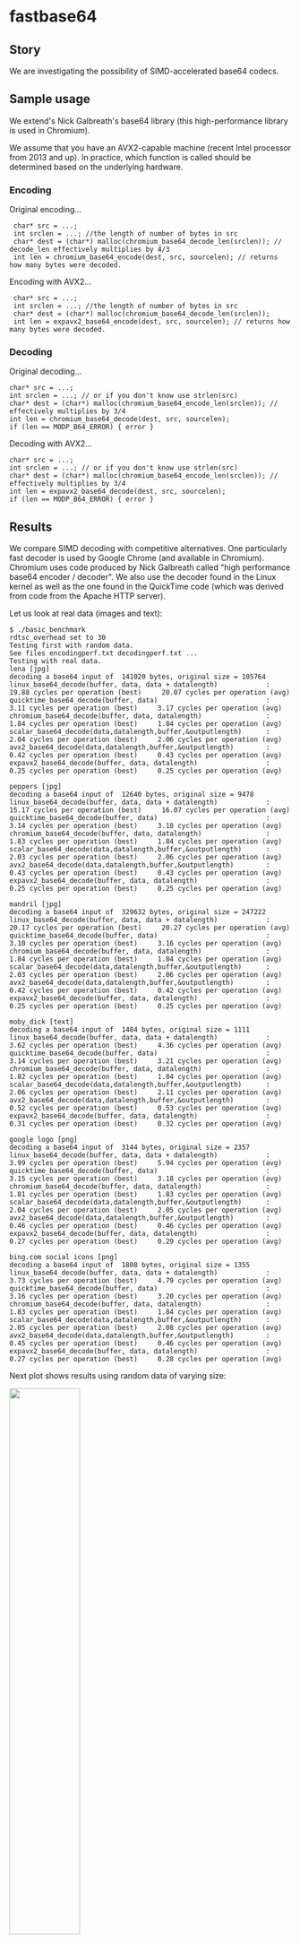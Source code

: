 # fastbase64


## Story

We are investigating the possibility of SIMD-accelerated base64 codecs.

## Sample usage


We extend's Nick Galbreath's base64 library (this high-performance library is used in Chromium).

We assume that you have an AVX2-capable machine (recent Intel processor from 2013 and up). In practice,
which function is called should be determined based on the underlying hardware.

### Encoding

Original encoding...
```
 char* src = ...;
 int srclen = ...; //the length of number of bytes in src
 char* dest = (char*) malloc(chromium_base64_decode_len(srclen)); // decode_len effectively multiplies by 4/3
 int len = chromium_base64_encode(dest, src, sourcelen); // returns how many bytes were decoded.
```
Encoding with AVX2...
```
 char* src = ...;
 int srclen = ...; //the length of number of bytes in src
 char* dest = (char*) malloc(chromium_base64_decode_len(srclen));
 int len = expavx2_base64_encode(dest, src, sourcelen); // returns how many bytes were decoded.
```

### Decoding

Original decoding...
```
char* src = ...;
int srclen = ...; // or if you don't know use strlen(src)
char* dest = (char*) malloc(chromium_base64_encode_len(srclen)); // effectively multiplies by 3/4
int len = chromium_base64_decode(dest, src, sourcelen);
if (len == MODP_B64_ERROR) { error }
```



Decoding with AVX2...

```
char* src = ...;
int srclen = ...; // or if you don't know use strlen(src)
char* dest = (char*) malloc(chromium_base64_encode_len(srclen)); // effectively multiplies by 3/4
int len = expavx2_base64_decode(dest, src, sourcelen);
if (len == MODP_B64_ERROR) { error }
```





## Results

We compare SIMD decoding with competitive alternatives.  One particularly fast decoder is used by Google Chrome (and available in Chromium). Chromium uses code produced by Nick Galbreath  called "high performance base64 encoder / decoder". We also use the decoder found in the Linux kernel as well as the one found in the QuickTime code (which was derived from code from the Apache HTTP server).

Let us look at real data (images and text):

```
$ ./basic_benchmark
rdtsc_overhead set to 30
Testing first with random data.
See files encodingperf.txt decodingperf.txt ...
Testing with real data.
lena [jpg]
decoding a base64 input of  141020 bytes, original size = 105764
linux_base64_decode(buffer, data, data + datalength)            :  19.88 cycles per operation (best)     20.07 cycles per operation (avg)
quicktime_base64_decode(buffer, data)                           :  3.11 cycles per operation (best)     3.17 cycles per operation (avg)
chromium_base64_decode(buffer, data, datalength)                :  1.84 cycles per operation (best)     1.84 cycles per operation (avg)
scalar_base64_decode(data,datalength,buffer,&outputlength)      :  2.04 cycles per operation (best)     2.06 cycles per operation (avg)
avx2_base64_decode(data,datalength,buffer,&outputlength)        :  0.42 cycles per operation (best)     0.43 cycles per operation (avg)
expavx2_base64_decode(buffer, data, datalength)                 :  0.25 cycles per operation (best)     0.25 cycles per operation (avg)

peppers [jpg]
decoding a base64 input of  12640 bytes, original size = 9478
linux_base64_decode(buffer, data, data + datalength)            :  15.17 cycles per operation (best)     16.07 cycles per operation (avg)
quicktime_base64_decode(buffer, data)                           :  3.14 cycles per operation (best)     3.18 cycles per operation (avg)
chromium_base64_decode(buffer, data, datalength)                :  1.83 cycles per operation (best)     1.84 cycles per operation (avg)
scalar_base64_decode(data,datalength,buffer,&outputlength)      :  2.03 cycles per operation (best)     2.06 cycles per operation (avg)
avx2_base64_decode(data,datalength,buffer,&outputlength)        :  0.43 cycles per operation (best)     0.43 cycles per operation (avg)
expavx2_base64_decode(buffer, data, datalength)                 :  0.25 cycles per operation (best)     0.25 cycles per operation (avg)

mandril [jpg]
decoding a base64 input of  329632 bytes, original size = 247222
linux_base64_decode(buffer, data, data + datalength)            :  20.17 cycles per operation (best)     20.27 cycles per operation (avg)
quicktime_base64_decode(buffer, data)                           :  3.10 cycles per operation (best)     3.16 cycles per operation (avg)
chromium_base64_decode(buffer, data, datalength)                :  1.84 cycles per operation (best)     1.84 cycles per operation (avg)
scalar_base64_decode(data,datalength,buffer,&outputlength)      :  2.03 cycles per operation (best)     2.06 cycles per operation (avg)
avx2_base64_decode(data,datalength,buffer,&outputlength)        :  0.42 cycles per operation (best)     0.42 cycles per operation (avg)
expavx2_base64_decode(buffer, data, datalength)                 :  0.25 cycles per operation (best)     0.25 cycles per operation (avg)

moby_dick [text]
decoding a base64 input of  1484 bytes, original size = 1111
linux_base64_decode(buffer, data, data + datalength)            :  3.62 cycles per operation (best)     4.36 cycles per operation (avg)
quicktime_base64_decode(buffer, data)                           :  3.14 cycles per operation (best)     3.21 cycles per operation (avg)
chromium_base64_decode(buffer, data, datalength)                :  1.82 cycles per operation (best)     1.84 cycles per operation (avg)
scalar_base64_decode(data,datalength,buffer,&outputlength)      :  2.06 cycles per operation (best)     2.11 cycles per operation (avg)
avx2_base64_decode(data,datalength,buffer,&outputlength)        :  0.52 cycles per operation (best)     0.53 cycles per operation (avg)
expavx2_base64_decode(buffer, data, datalength)                 :  0.31 cycles per operation (best)     0.32 cycles per operation (avg)

google logo [png]
decoding a base64 input of  3144 bytes, original size = 2357
linux_base64_decode(buffer, data, data + datalength)            :  3.99 cycles per operation (best)     5.94 cycles per operation (avg)
quicktime_base64_decode(buffer, data)                           :  3.15 cycles per operation (best)     3.18 cycles per operation (avg)
chromium_base64_decode(buffer, data, datalength)                :  1.81 cycles per operation (best)     1.83 cycles per operation (avg)
scalar_base64_decode(data,datalength,buffer,&outputlength)      :  2.04 cycles per operation (best)     2.05 cycles per operation (avg)
avx2_base64_decode(data,datalength,buffer,&outputlength)        :  0.46 cycles per operation (best)     0.46 cycles per operation (avg)
expavx2_base64_decode(buffer, data, datalength)                 :  0.27 cycles per operation (best)     0.29 cycles per operation (avg)

bing.com social icons [png]
decoding a base64 input of  1808 bytes, original size = 1355
linux_base64_decode(buffer, data, data + datalength)            :  3.73 cycles per operation (best)     4.79 cycles per operation (avg)
quicktime_base64_decode(buffer, data)                           :  3.16 cycles per operation (best)     3.20 cycles per operation (avg)
chromium_base64_decode(buffer, data, datalength)                :  1.83 cycles per operation (best)     1.84 cycles per operation (avg)
scalar_base64_decode(data,datalength,buffer,&outputlength)      :  2.05 cycles per operation (best)     2.08 cycles per operation (avg)
avx2_base64_decode(data,datalength,buffer,&outputlength)        :  0.45 cycles per operation (best)     0.46 cycles per operation (avg)
expavx2_base64_decode(buffer, data, datalength)                 :  0.27 cycles per operation (best)     0.28 cycles per operation (avg)
```

Next plot shows results using random data of varying size:

<img src="https://github.com/lemire/fastbase64/blob/master/results/skylake_decoding_cyclesperinputbyte.png" width="50%" />

We see that for base64 inputs of 100 bytes or more the AVX2 decoder is much faster, being more than three times faster.


## How does SIMD base64 decoding works?

Let us focus on decoding, the most performance-sensitive task.

### Character decoding (lookup)

Base64 writes 6-bit bytes in text form, not as byte values in [0,64). It is useful to take the text input and convert it to values in [0,64) if we want to decode base64 text. (This is not a necessary step however: some high performance base64 decoders do not include such a separate step, decoding base64 in one pass instead.) Muła calls this a lookup, possibly because it is commonly solved using a lookup table.

Muła showed (https://github.com/WojciechMula/base64simd) that you could quickly take a 32-byte vector of base64 encoded text and convert it to an array of integers in [0,64) using shifts, bitwise logical operations and shuffles. It is fast.

### Bit packing

Given the byte values in [0,64), i.e., 6-bit values, we must then pack them to finish the decoding. Base64 works by packing 4 bytes into 3 bytes as follows. The normal 4-byte to 3-byte base64 decoding routine goes as follows...

```
output[0] =  ( input[0] << 2 ) | ( input[1] >> 4)
output[1] =  ( input[1] << 4 ) | ( input[2] >> 2)
output[2] =  ( input[3] << 6 ) |  input[3]
```

See https://en.wikipedia.org/wiki/Base64#Sample_Implementation_in_Java for a reference implementation.

(Base64 decoders such as the one in the Chromium code base avoid shifts entirely by looking up bytes as "pre-shifted" 32-bit values.)


Muła addresses the issue of "gathering data" from the result of the lookup:
http://0x80.pl/notesen/2016-01-17-sse-base64-decoding.html#gathering-data


In a naive form, Muła suggests we use code as this :

```
const __m128i bits_a = _mm_and_si128(values, _mm256_set1_epi32(0x0000003f));
const __m128i bits_b = _mm_srli_epi32(_mm_and_si128(values, _mm256_set1_epi32(0x00003f00)), 2);
const __m128i bits_c = _mm_srli_epi32(_mm_and_si128(values, _mm256_set1_epi32(0x003f0000)), 4);
const __m128i bits_d = _mm_srli_epi32(_mm_and_si128(values, _mm256_set1_epi32(0x3f000000)), 6);

result = _mm_or_si128(bits_a, _mm_or_si128(bits_b, _mm_or_si128(bits_c, bits_d)));
```

This almost correct, but base64 works in big endian mode so proper byte shuffling is needed.
